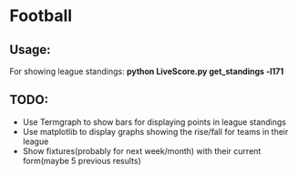 # Football

## Usage:
For showing league standings: **python LiveScore.py get_standings -l171**

## TODO: 
* Use Termgraph to show bars for displaying points in league standings
* Use matplotlib to display graphs showing the rise/fall for teams in their league
* Show fixtures(probably for next week/month) with their current form(maybe 5 previous results)
